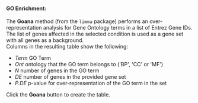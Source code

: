 #### <a name='goana'></a>GO Enrichment:

The **Goana** method (from the `limma` package) performs an over-representation analysis for Gene Ontology terms in a list of Entrez Gene IDs.
The list of genes affected in the selected condition is used as a gene set with all genes as a background. <br>
Columns in the resulting table show the following: <br>
- *Term* GO Term 
- *Ont* ontology that the GO term belongs to ('BP', 'CC' or 'MF')
- *N* number of genes in the GO term 
- *DE* number of genes in the provided gene set
- *P.DE* p-value for over-representation of the GO term in the set

Click the **Goana** button to create the table.
